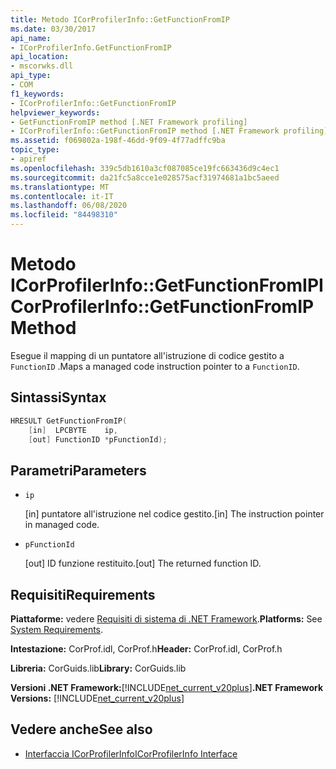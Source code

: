 ```yaml
---
title: Metodo ICorProfilerInfo::GetFunctionFromIP
ms.date: 03/30/2017
api_name:
- ICorProfilerInfo.GetFunctionFromIP
api_location:
- mscorwks.dll
api_type:
- COM
f1_keywords:
- ICorProfilerInfo::GetFunctionFromIP
helpviewer_keywords:
- GetFunctionFromIP method [.NET Framework profiling]
- ICorProfilerInfo::GetFunctionFromIP method [.NET Framework profiling]
ms.assetid: f069802a-198f-46dd-9f09-4f77adffc9ba
topic_type:
- apiref
ms.openlocfilehash: 339c5db1610a3cf087085ce19fc663436d9c4ec1
ms.sourcegitcommit: da21fc5a8cce1e028575acf31974681a1bc5aeed
ms.translationtype: MT
ms.contentlocale: it-IT
ms.lasthandoff: 06/08/2020
ms.locfileid: "84498310"
---
```

# <a name="icorprofilerinfogetfunctionfromip-method"></a><span data-ttu-id="03cf3-102">Metodo ICorProfilerInfo::GetFunctionFromIP</span><span class="sxs-lookup"><span data-stu-id="03cf3-102">ICorProfilerInfo::GetFunctionFromIP Method</span></span>
<span data-ttu-id="03cf3-103">Esegue il mapping di un puntatore all'istruzione di codice gestito a `FunctionID` .</span><span class="sxs-lookup"><span data-stu-id="03cf3-103">Maps a managed code instruction pointer to a `FunctionID`.</span></span>  
  
## <a name="syntax"></a><span data-ttu-id="03cf3-104">Sintassi</span><span class="sxs-lookup"><span data-stu-id="03cf3-104">Syntax</span></span>  
  
```cpp  
HRESULT GetFunctionFromIP(  
    [in]  LPCBYTE    ip,  
    [out] FunctionID *pFunctionId);  
```  
  
## <a name="parameters"></a><span data-ttu-id="03cf3-105">Parametri</span><span class="sxs-lookup"><span data-stu-id="03cf3-105">Parameters</span></span>

- `ip`

  <span data-ttu-id="03cf3-106">\[in] puntatore all'istruzione nel codice gestito.</span><span class="sxs-lookup"><span data-stu-id="03cf3-106">\[in] The instruction pointer in managed code.</span></span>

- `pFunctionId`

  <span data-ttu-id="03cf3-107">\[out] ID funzione restituito.</span><span class="sxs-lookup"><span data-stu-id="03cf3-107">\[out] The returned function ID.</span></span>

## <a name="requirements"></a><span data-ttu-id="03cf3-108">Requisiti</span><span class="sxs-lookup"><span data-stu-id="03cf3-108">Requirements</span></span>  
 <span data-ttu-id="03cf3-109">**Piattaforme:** vedere [Requisiti di sistema di .NET Framework](../../get-started/system-requirements.md).</span><span class="sxs-lookup"><span data-stu-id="03cf3-109">**Platforms:** See [System Requirements](../../get-started/system-requirements.md).</span></span>  
  
 <span data-ttu-id="03cf3-110">**Intestazione:** CorProf.idl, CorProf.h</span><span class="sxs-lookup"><span data-stu-id="03cf3-110">**Header:** CorProf.idl, CorProf.h</span></span>  
  
 <span data-ttu-id="03cf3-111">**Libreria:** CorGuids.lib</span><span class="sxs-lookup"><span data-stu-id="03cf3-111">**Library:** CorGuids.lib</span></span>  
  
 <span data-ttu-id="03cf3-112">**Versioni .NET Framework:**[!INCLUDE[net_current_v20plus](../../../../includes/net-current-v20plus-md.md)]</span><span class="sxs-lookup"><span data-stu-id="03cf3-112">**.NET Framework Versions:** [!INCLUDE[net_current_v20plus](../../../../includes/net-current-v20plus-md.md)]</span></span>  
  
## <a name="see-also"></a><span data-ttu-id="03cf3-113">Vedere anche</span><span class="sxs-lookup"><span data-stu-id="03cf3-113">See also</span></span>

- [<span data-ttu-id="03cf3-114">Interfaccia ICorProfilerInfo</span><span class="sxs-lookup"><span data-stu-id="03cf3-114">ICorProfilerInfo Interface</span></span>](icorprofilerinfo-interface.md)
